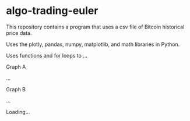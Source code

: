 # algo-trading-euler
This repository contains a program that uses a csv file of Bitcoin historical price data.

Uses the plotly, pandas, numpy, matplotlib, and math libraries in Python.

Uses functions and for loops to ...

Graph A

...

Graph B

...

Loading...


